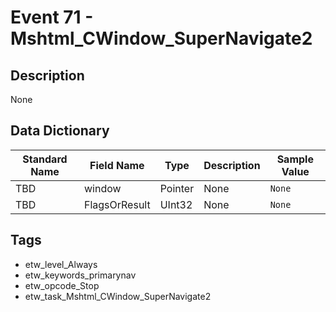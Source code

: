 # Event 71 - Mshtml_CWindow_SuperNavigate2

## Description
None

## Data Dictionary
|Standard Name|Field Name|Type|Description|Sample Value|
|---|---|---|---|---|
|TBD|window|Pointer|None|`None`|
|TBD|FlagsOrResult|UInt32|None|`None`|

## Tags
* etw_level_Always
* etw_keywords_primarynav
* etw_opcode_Stop
* etw_task_Mshtml_CWindow_SuperNavigate2